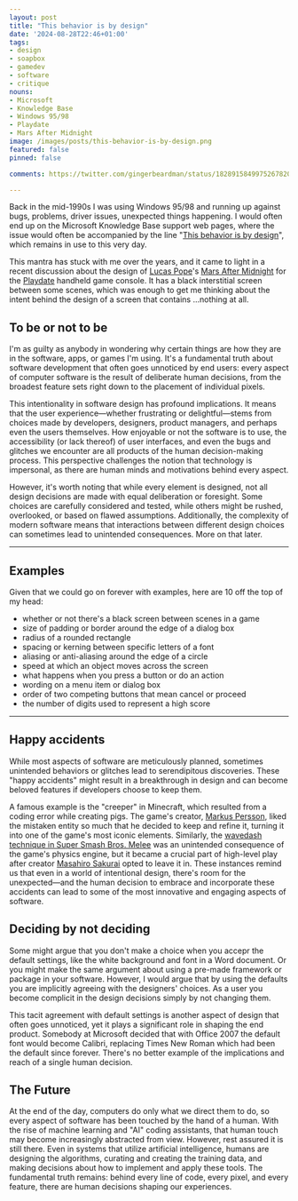 ```yaml
---
layout: post
title: "This behavior is by design"
date: '2024-08-28T22:46+01:00'
tags:
- design
- soapbox
- gamedev
- software
- critique
nouns:
- Microsoft
- Knowledge Base
- Windows 95/98
- Playdate
- Mars After Midnight
image: /images/posts/this-behavior-is-by-design.png
featured: false
pinned: false

comments: https://twitter.com/gingerbeardman/status/1828915849975267820

---
```


Back in the mid-1990s I was using Windows 95/98 and running up against bugs, problems, driver issues, unexpected things happening. I would often end up on the Microsoft Knowledge Base support web pages, where the issue would often be accompanied by the line "[This behavior is by design](https://support.microsoft.com/en-gb/topic/you-can-change-the-desktop-wallpaper-setting-after-administrator-selects-prevent-changing-wallpaper-option-in-group-policy-e3af8a03-69f5-e320-42dc-15702ba5375c)", which remains in use to this very day.

This mantra has stuck with me over the years, and it came to light in a recent discussion about the design of [Lucas Pope](https://en.wikipedia.org/wiki/Lucas_Pope)'s [Mars After Midnight](https://play.date/games/mars-after-midnight/) for the [Playdate](https://play.date) handheld game console. It has a black interstitial screen between some scenes, which was enough to get me thinking about the intent behind the design of a screen that contains ...nothing at all.

## To be or not to be

I'm as guilty as anybody in wondering why certain things are how they are in the software, apps, or games I'm using. It's a fundamental truth about software development that often goes unnoticed by end users: every aspect of computer software is the result of deliberate human decisions, from the broadest feature sets right down to the placement of individual pixels.

This intentionality in software design has profound implications. It means that the user experience—whether frustrating or delightful—stems from choices made by developers, designers, product managers, and perhaps even the users themselves. How enjoyable or not the software is to use, the accessibility (or lack thereof) of user interfaces, and even the bugs and glitches we encounter are all products of the human decision-making process. This perspective challenges the notion that technology is impersonal, as there are human minds and motivations behind every aspect.

However, it's worth noting that while every element is designed, not all design decisions are made with equal deliberation or foresight. Some choices are carefully considered and tested, while others might be rushed, overlooked, or based on flawed assumptions. Additionally, the complexity of modern software means that interactions between different design choices can sometimes lead to unintended consequences. More on that later.

----

## Examples

Given that we could go on forever with examples, here are 10 off the top of my head:
- whether or not there's a black screen between scenes in a game
- size of padding or border around the edge of a dialog box
- radius of a rounded rectangle
- spacing or kerning between specific letters of a font
- aliasing or anti-aliasing around the edge of a circle
- speed at which an object moves across the screen
- what happens when you press a button or do an action
- wording on a menu item or dialog box
- order of two competing buttons that mean cancel or proceed
- the number of digits used to represent a high score

----

## Happy accidents

While most aspects of software are meticulously planned, sometimes unintended behaviors or glitches lead to serendipitous discoveries. These "happy accidents" might result in a breakthrough in design and can become beloved features if developers choose to keep them.

A famous example is the "creeper" in Minecraft, which resulted from a coding error while creating pigs. The game's creator, [Markus Persson](https://en.wikipedia.org/wiki/Markus_Persson), liked the mistaken entity so much that he decided to keep and refine it, turning it into one of the game's most iconic elements. Similarly, the [wavedash technique in Super Smash Bros. Melee](https://www.ssbwiki.com/Wavedash) was an unintended consequence of the game's physics engine, but it became a crucial part of high-level play after creator [Masahiro Sakurai](https://www.ssbwiki.com/Masahiro_Sakurai) opted to leave it in. These instances remind us that even in a world of intentional design, there's room for the unexpected—and the human decision to embrace and incorporate these accidents can lead to some of the most innovative and engaging aspects of software.

## Deciding by not deciding

Some might argue that you don't make a choice when you accepr the default settings, like the white background and font in a Word document. Or you might make the same argument about using a pre-made framework or package in your software. However, I would argue that by using the defaults you are implicitly agreeing with the designers' choices. As a user you become complicit in the design decisions simply by not changing them. 

This tacit agreement with default settings is another aspect of design that often goes unnoticed, yet it plays a significant role in shaping the end product. Somebody at Microsoft decided that with Office 2007 the default font would become Calibri, replacing Times New Roman which had been the default since forever. There's no better example of the implications and reach of a single human decision.

## The Future

At the end of the day, computers do only what we direct them to do, so every aspect of software has been touched by the hand of a human. With the rise of machine learning and "AI" coding assistants, that human touch may become increasingly abstracted from view. However, rest assured it is still there. Even in systems that utilize artificial intelligence, humans are designing the algorithms, curating and creating the training data, and making decisions about how to implement and apply these tools. The fundamental truth remains: behind every line of code, every pixel, and every feature, there are human decisions shaping our experiences.